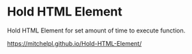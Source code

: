 # Hold HTML Element
Hold HTML Element for set amount of time to execute function.

https://mitchelpl.github.io/Hold-HTML-Element/
